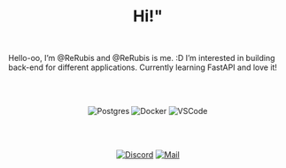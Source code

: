 

<h1 align="center">Hi!" </h1>

<br />

Hello-oo, I’m @ReRubis and @ReRubis is me. :D 
I’m interested in building back-end for different applications.
Currently learning FastAPI and love it!

<br />
<br />

<div align="center">

![Postgres](https://img.shields.io/badge/Postgres-black?style=flat-square&logo=postgresql)
![Docker](https://img.shields.io/badge/Docker-black?style=flat-square&logo=docker)
![VSCode](https://img.shields.io/badge/VSCode-black?style=flat-square&logo=visual-studio-code&logoColor=2D9EE9)


<br />
<br />

<div align="center">


[![Discord](https://img.shields.io/badge/Discord-black?style=flat-square&logo=discord)](https://discordapp.com/users/390584800559366145)
[![Mail](https://img.shields.io/badge/Mail-black?style=flat-square&logo=gmail)](mailto://slesarenkod@gmail.com)


